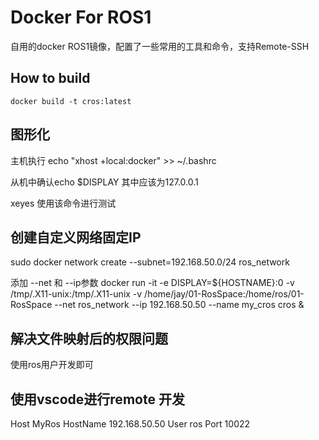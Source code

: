 

# Docker For ROS1

自用的docker ROS1镜像，配置了一些常用的工具和命令，支持Remote-SSH

## How to build

```
docker build -t cros:latest
```

## 图形化
主机执行 echo "xhost +local:docker" >> ~/.bashrc

从机中确认echo $DISPLAY 其中应该为127.0.0.1

xeyes 使用该命令进行测试

## 创建自定义网络固定IP
sudo docker network create --subnet=192.168.50.0/24 ros_network

添加 --net 和 --ip参数
docker run -it -e DISPLAY=${HOSTNAME}:0 -v /tmp/.X11-unix:/tmp/.X11-unix -v /home/jay/01-RosSpace:/home/ros/01-RosSpace --net ros_network --ip 192.168.50.50 --name my_cros cros &

## 解决文件映射后的权限问题
使用ros用户开发即可

## 使用vscode进行remote 开发
Host MyRos
  HostName 192.168.50.50
  User ros
  Port 10022
